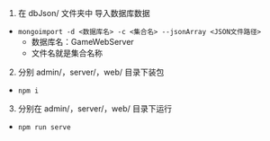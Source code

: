 1. 在 dbJson/ 文件夹中 导入数据库数据
- `mongoimport -d <数据库名> -c <集合名> --jsonArray <JSON文件路径>`
   - 数据库名：GameWebServer
   - 文件名就是集合名称
2. 分别 admin/，server/，web/ 目录下装包
- `npm i`
3. 分别在 admin/，server/，web/ 目录下运行
- `npm run serve`
